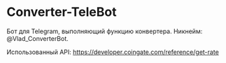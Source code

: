 # Converter-TeleBot

Бот для Telegram, выполняющий функцию конвертера. Никнейм: @Vlad_ConverterBot.

Использованный API: https://developer.coingate.com/reference/get-rate
